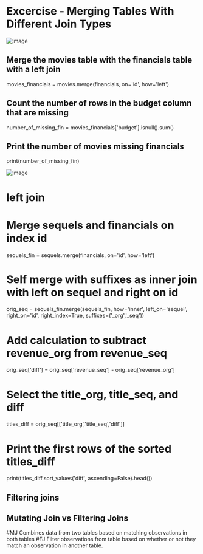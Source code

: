 # Excercise - Merging Tables With Different Join Types

![image](https://user-images.githubusercontent.com/29009536/157815467-26073b7d-a275-4c5c-850e-10d0c9c02226.png)

## Merge the movies table with the financials table with a left join

movies_financials = movies.merge(financials, on='id', how='left')

## Count the number of rows in the budget column that are missing

number_of_missing_fin = movies_financials['budget'].isnull().sum()

## Print the number of movies missing financials

print(number_of_missing_fin)

![image](https://user-images.githubusercontent.com/29009536/168136159-53379313-9da7-4bb6-8ca6-3abc907caef1.png)

# left join
# Merge sequels and financials on index id
sequels_fin = sequels.merge(financials, on='id', how='left')

# Self merge with suffixes as inner join with left on sequel and right on id
orig_seq = sequels_fin.merge(sequels_fin, how='inner', left_on='sequel', 
                             right_on='id', right_index=True,
                             suffixes=('_org','_seq'))

# Add calculation to subtract revenue_org from revenue_seq 
orig_seq['diff'] = orig_seq['revenue_seq'] - orig_seq['revenue_org']

# Select the title_org, title_seq, and diff 
titles_diff = orig_seq[['title_org','title_seq','diff']]

# Print the first rows of the sorted titles_diff
print(titles_diff.sort_values('diff', ascending=False).head())


## Filtering joins

## Mutating Join vs Filtering Joins
#MJ
Combines data from two tables based on matching observations in both tables
#FJ
Filter observations from table based on whether or not they match an observation in another table.


